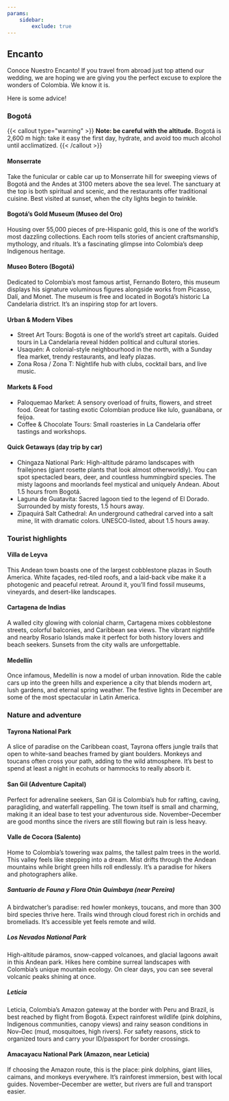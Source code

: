 ```yaml
---
params:
    sidebar:
        exclude: true
---
```


## Encanto

Conoce Nuestro Encanto! If you travel from abroad just top attend our wedding, we are hoping we are giving you the perfect excuse to explore the wonders of Colombia. We know it is.

Here is some advice!

### Bogotá

{{< callout type="warning" >}}
**Note: be careful with the altitude.** Bogotá is 2,600 m high: take it easy the first day, hydrate, and avoid too much alcohol until acclimatized.
{{< /callout >}}

#### Monserrate

Take the funicular or cable car up to Monserrate hill for sweeping views of Bogotá and the Andes at 3100 meters above the sea level. The sanctuary at the top is both spiritual and scenic, and the restaurants offer traditional cuisine. Best visited at sunset, when the city lights begin to twinkle.

#### Bogotá’s Gold Museum (Museo del Oro)

Housing over 55,000 pieces of pre-Hispanic gold, this is one of the world’s most dazzling collections. Each room tells stories of ancient craftsmanship, mythology, and rituals. It’s a fascinating glimpse into Colombia’s deep Indigenous heritage.

#### Museo Botero (Bogotá)

Dedicated to Colombia’s most famous artist, Fernando Botero, this museum displays his signature voluminous figures alongside works from Picasso, Dalí, and Monet. The museum is free and located in Bogotá’s historic La Candelaria district. It’s an inspiring stop for art lovers.

#### Urban & Modern Vibes

- Street Art Tours: Bogotá is one of the world’s street art capitals. Guided tours in La Candelaria reveal hidden political and cultural stories. 
- Usaquén: A colonial-style neighbourhood in the north, with a Sunday flea market, trendy restaurants, and leafy plazas. 
- Zona Rosa / Zona T: Nightlife hub with clubs, cocktail bars, and live music.

#### Markets & Food

- Paloquemao Market: A sensory overload of fruits, flowers, and street food. Great for tasting exotic Colombian produce like lulo, guanábana, or feijoa.
- Coffee & Chocolate Tours: Small roasteries in La Candelaria offer tastings and workshops.

#### Quick Getaways (day trip by car)

- Chingaza National Park: High-altitude páramo landscapes with frailejones (giant rosette plants that look almost otherworldly). You can spot spectacled bears, deer, and countless hummingbird species. The misty lagoons and moorlands feel mystical and uniquely Andean. About 1.5 hours from Bogotá.
- Laguna de Guatavita: Sacred lagoon tied to the legend of El Dorado. Surrounded by misty forests, 1.5 hours away.
- Zipaquirá Salt Cathedral: An underground cathedral carved into a salt mine, lit with dramatic colors. UNESCO-listed, about 1.5 hours away.

### Tourist highlights

#### Villa de Leyva

This Andean town boasts one of the largest cobblestone plazas in South America. White façades, red-tiled roofs, and a laid-back vibe make it a photogenic and peaceful retreat. Around it, you’ll find fossil museums, vineyards, and desert-like landscapes.

#### Cartagena de Indias

A walled city glowing with colonial charm, Cartagena mixes cobblestone streets, colorful balconies, and Caribbean sea views. The vibrant nightlife and nearby Rosario Islands make it perfect for both history lovers and beach seekers. Sunsets from the city walls are unforgettable.

#### Medellín

Once infamous, Medellín is now a model of urban innovation. Ride the cable cars up into the green hills and experience a city that blends modern art, lush gardens, and eternal spring weather. The festive lights in December are some of the most spectacular in Latin America.

### Nature and adventure

#### Tayrona National Park

A slice of paradise on the Caribbean coast, Tayrona offers jungle trails that open to white-sand beaches framed by giant boulders. Monkeys and toucans often cross your path, adding to the wild atmosphere. It’s best to spend at least a night in ecohuts or hammocks to really absorb it.

#### San Gil (Adventure Capital)

Perfect for adrenaline seekers, San Gil is Colombia’s hub for rafting, caving, paragliding, and waterfall rappelling. The town itself is small and charming, making it an ideal base to test your adventurous side. November–December are good months since the rivers are still flowing but rain is less heavy.

#### Valle de Cocora (Salento)

Home to Colombia’s towering wax palms, the tallest palm trees in the world. This valley feels like stepping into a dream. Mist drifts through the Andean mountains while bright green hills roll endlessly. It’s a paradise for hikers and photographers alike.

##### Santuario de Fauna y Flora Otún Quimbaya (near Pereira)

A birdwatcher’s paradise: red howler monkeys, toucans, and more than 300 bird species thrive here. Trails wind through cloud forest rich in orchids and bromeliads. It’s accessible yet feels remote and wild.

##### Los Nevados National Park

High-altitude páramos, snow-capped volcanoes, and glacial lagoons await in this Andean park. Hikes here combine surreal landscapes with Colombia’s unique mountain ecology. On clear days, you can see several volcanic peaks shining at once.

##### Leticia

Leticia, Colombia’s Amazon gateway at the border with Peru and Brazil, is best reached by flight from Bogotá. Expect rainforest wildlife (pink dolphins, Indigenous communities, canopy views) and rainy season conditions in Nov–Dec (mud, mosquitoes, high rivers). For safety reasons, stick to organized tours and carry your ID/passport for border crossings.

#### Amacayacu National Park (Amazon, near Leticia)

If choosing the Amazon route, this is the place: pink dolphins, giant lilies, caimans, and monkeys everywhere. It’s rainforest immersion, best with local guides. November–December are wetter, but rivers are full and transport easier.
